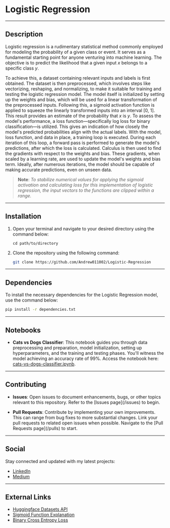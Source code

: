 # Logistic Regression

<p align="center">
  <!-- Insert an appropriate image or graphic representation of Logistic Regression, if you have one -->
</p>

---

## Description

Logistic regression is a rudimentary statistical method commonly employed for modeling the probability of a given class or event.
It serves as a fundamental starting point for anyone venturing into machine learning. The objective is to predict the likelihood
that a given input _x_ belongs to a specific class _y_.  

To achieve this, a dataset containing relevant inputs and labels is first obtained. The dataset is then preprocessed, which
involves steps like vectorizing, reshaping, and normalizing, to make it suitable for training and testing the logistic
regression model. The model itself is initialized by setting up the weights and bias, which will be used for a linear
transformation of the preprocessed inputs. Following this, a sigmoid activation function is applied to squeeze the linearly
transformed inputs into an interval [0, 1]. This result provides an estimate of the probability that _x_ is _y_. To assess the
model's performance, a loss function—specifically log loss for binary classification—is utilized. This gives an indication of how
closely the model's predicted probabilities align with the actual labels. With the model, loss function, and data in place, a
training loop is executed. During each iteration of this loop, a forward pass is performed to generate the model's predictions,
after which the loss is calculated. Calculus is then used to find the gradients with respect to the weights and bias. These
gradients, when scaled by a learning rate, are used to update the model's weights and bias term. Ideally, after numerous
iterations, the model should be capable of making accurate predictions, even on unseen data.

> **Note**: _To stabilize numerical values for applying the sigmoid activation and calculating loss
for this implementation of logistic regression, the input vectors to the functions are clipped within a range._

---

## Installation

1. Open your terminal and navigate to your desired directory using the command below:
   
    ```
    cd path/to/directory
    ```

2. Clone the repository using the following command:
   
    ```bash
    git clone https://github.com/Andrew011002/Logistic-Regression
    ```

---

## Dependencies

To install the necessary dependencies for the Logistic Regression model, use the command below:
  ```bash
  pip install -r dependencies.txt
  ```

---

## Notebooks

- **Cats vs Dogs Classifier**: This notebook guides you through data preprocessing and preparation, model initialization, setting up hyperparameters, and the training and testing phases. You'll witness the model achieving an accuracy rate of 99%. Access the notebook here: [cats-vs-dogs-classifier.ipynb](link-to-your-notebook).

---

## Contributing

- **Issues**: Open issues to document enhancements, bugs, or other topics relevant to this repository. Refer to the [Issues page](<your-repo-link>/issues) to begin.

- **Pull Requests**: Contribute by implementing your own improvements. This can range from bug fixes to more substantial changes. Link your pull requests to related open issues when possible. Navigate to the [Pull Requests page](<your-repo-link>/pulls) to start.

---

## Social

Stay connected and updated with my latest projects:

- [LinkedIn](https://www.linkedin.com/in/andrewmicholmes/)
- [Medium](https://medium.com/@andmholm)

---

## External Links

- [Huggingface Datasets API](https://huggingface.co/datasets)
- [Sigmoid Function Explanation](link-to-a-reliable-source-about-sigmoid)
- [Binary Cross Entropy Loss](link-to-a-reliable-source-about-bceloss)
